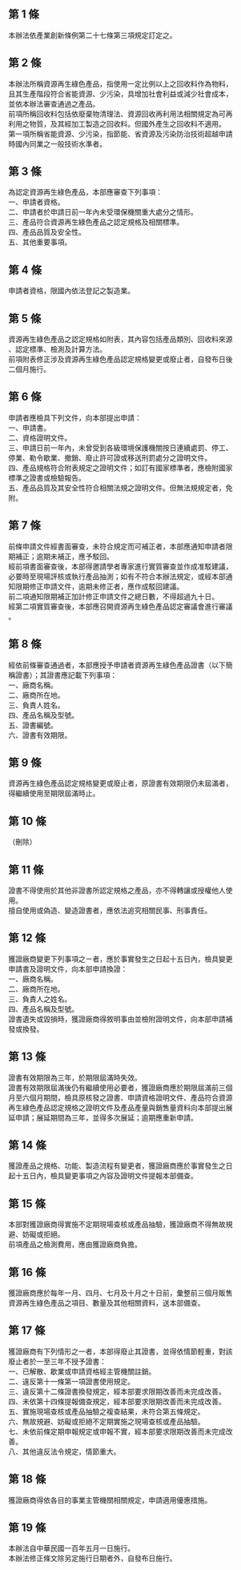 第 1 條
-------
本辦法依產業創新條例第二十七條第三項規定訂定之。

第 2 條
-------
本辦法所稱資源再生綠色產品，指使用一定比例以上之回收料作為物料，  
且其生產階段符合省能資源、少污染，具增加社會利益或減少社會成本，  
並依本辦法審查通過之產品。  
前項所稱回收料包括依廢棄物清理法、資源回收再利用法相關規定為可再  
利用之物質，及其經加工製造之回收料。但國外產生之回收料不適用。  
第一項所稱省能資源、少污染，指節能、省資源及污染防治技術超越申請  
時國內同業之一般技術水準者。

第 3 條
-------
為認定資源再生綠色產品，本部應審查下列事項：  
一、申請者資格。  
二、申請者於申請日前一年內未受環保機關重大處分之情形。  
三、產品符合資源再生綠色產品之認定規格及相關標準。  
四、產品品質及安全性。  
五、其他重要事項。

第 4 條
-------
申請者資格，限國內依法登記之製造業。

第 5 條
-------
資源再生綠色產品之認定規格如附表，其內容包括產品類別、回收料來源  
、認定標準、檢測及計算方法。  
前項附表修正涉及資源再生綠色產品認定規格變更或廢止者，自發布日後  
二個月施行。

第 6 條
-------
申請者應檢具下列文件，向本部提出申請：  
一、申請書。  
二、資格證明文件。  
三、申請日前一年內，未曾受到各級環境保護機關按日連續處罰、停工、  
    停業、勒令歇業、撤銷、廢止許可證或移送刑罰處分之證明文件。  
四、產品規格符合附表規定之證明文件；如訂有國家標準者，應檢附國家  
    標準之證書或檢驗報告。  
五、產品品質及其安全性符合相關法規之證明文件。但無法規規定者，免  
    附。

第 7 條
-------
前條申請文件經書面審查，未符合規定而可補正者，本部應通知申請者限  
期補正；逾期未補正，應予駁回。  
經前項書面審查後，本部得邀請學者專家進行實質審查並作成准駁建議，  
必要時至現場評核或執行產品抽測；如有不符合本辦法規定，或經本部通  
知限期修正申請文件，逾期未修正者，應作成駁回建議。  
前二項通知限期補正加計修正申請文件之總日數，不得超過九十日。  
經第二項實質審查後，本部應召開資源再生綠色產品認定審議會進行審議  
。

第 8 條
-------
經依前條審查通過者，本部應授予申請者資源再生綠色產品證書（以下簡  
稱證書）；其證書應記載下列事項：  
一、廠商名稱。  
二、廠商所在地。  
三、負責人姓名。  
四、產品名稱及型號。  
五、證書編號。  
六、證書有效期限。

第 9 條
-------
資源再生綠色產品認定規格變更或廢止者，原證書有效期限仍未屆滿者，  
得繼續使用至期限屆滿時止。

第 10 條
--------
（刪除）

第 11 條
--------
證書不得使用於其他非證書所認定規格之產品，亦不得轉讓或授權他人使  
用。  
擅自使用或偽造、變造證書者，應依法追究相關民事、刑事責任。

第 12 條
--------
獲證廠商變更下列事項之ㄧ者，應於事實發生之日起十五日內，檢具變更  
申請書及證明文件，向本部申請換證：  
一、廠商名稱。  
二、廠商所在地。  
三、負責人之姓名。  
四、產品名稱及型號。  
證書遺失或毀損時，獲證廠商得敘明事由並檢附證明文件，向本部申請補  
發或換發。

第 13 條
--------
證書有效期限為三年，於期限屆滿時失效。  
證書有效期限屆滿後仍有繼續使用必要者，獲證廠商應於期限屆滿前三個  
月至六個月期間，檢具原核發之證書、申請資格證明文件、產品符合資源  
再生綠色產品認定規格之證明文件及產品產量與銷售量資料向本部提出展  
延申請；展延期間為三年，並得多次展延；逾期應重新申請。

第 14 條
--------
獲證產品之規格、功能、製造流程有變更者，獲證廠商應於事實發生之日  
起十五日內，檢具變更事項之內容及證明文件提報本部備查。

第 15 條
--------
本部對獲證廠商得實施不定期現場查核或產品抽驗，獲證廠商不得無故規  
避、妨礙或拒絕。  
前項產品之檢測費用，應由獲證廠商負擔。

第 16 條
--------
獲證廠商應於每年一月、四月、七月及十月之十日前，彙整前三個月販售  
資源再生綠色產品之項目、數量及其他相關資料，送本部備查。

第 17 條
--------
獲證廠商有下列情形之一者，本部得廢止其證書，並得依情節輕重，對該  
廢止者於一至三年不授予證書：  
一、已解散、歇業或申請資格經主管機關註銷。  
二、違反第十一條第一項證書使用規定。  
三、違反第十二條證書換發規定，經本部要求限期改善而未完成改善。  
四、未依第十四條提報備查規定，經本部要求限期改善而未完成改善。  
五、實施現場查核或產品抽驗之複查結果，未符合第五條規定。  
六、無故規避、妨礙或拒絕不定期實施之現場查核或產品抽驗。  
七、未依前條定期申報規定或申報不實，經本部要求限期改善而未完成改  
    善。  
八、其他違反法令規定，情節重大。

第 18 條
--------
獲證廠商得依各目的事業主管機關相關規定，申請適用優惠措施。

第 19 條
--------
本辦法自中華民國一百年五月一日施行。  
本辦法修正條文除另定施行日期者外，自發布日施行。

